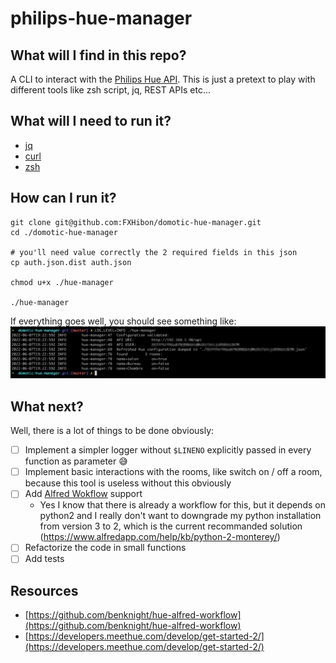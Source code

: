 # philips-hue-manager

## What will I find in this repo?
A CLI to interact with the [Philips Hue API](https://developers.meethue.com/develop/get-started-2/).
This is just a pretext to play with different tools like zsh script, jq, REST APIs etc...


## What will I need to run it?
  - [jq](https://stedolan.github.io/jq/)
  - [curl](https://curl.se/)
  - [zsh](https://ohmyz.sh/)

## How can I run it?

```shell
git clone git@github.com:FXHibon/domotic-hue-manager.git
cd ./domotic-hue-manager

# you'll need value correctly the 2 required fields in this json
cp auth.json.dist auth.json

chmod u+x ./hue-manager

./hue-manager
```
If everything goes well, you should see something like:
![run result](docs/hue_manager.png)

## What next?

Well, there is a lot of things to be done obviously:
- [ ] Implement a simpler logger without `$LINENO` explicitly passed in every function as parameter 😅
- [ ] Implement basic interactions with the rooms, like switch on / off a room, because this tool is useless without this obviously
- [ ] Add [Alfred Wokflow](https://www.alfredapp.com/workflows/) support
  - Yes I know that there is already a workflow for this, but it depends on python2 and I really don't want to downgrade my python installation from version 3 to 2, which is the current recommanded solution (https://www.alfredapp.com/help/kb/python-2-monterey/)
- [ ] Refactorize the code in small functions
- [ ] Add tests

## Resources
- [https://github.com/benknight/hue-alfred-workflow](https://github.com/benknight/hue-alfred-workflow)
- [https://developers.meethue.com/develop/get-started-2/](https://developers.meethue.com/develop/get-started-2/)
